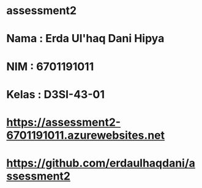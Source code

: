 # assessment2
# Nama : Erda Ul'haq Dani Hipya
# NIM  : 6701191011
# Kelas : D3SI-43-01
# https://assessment2-6701191011.azurewebsites.net
# https://github.com/erdaulhaqdani/assessment2
